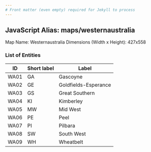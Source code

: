 ```yaml
---
# Front matter (even empty) required for Jekyll to process
---
```


## JavaScript Alias: maps/westernaustralia

Map Name: Westernaustralia
Dimensions (Width x Height): 427x558





### List of Entities

ID | Short label | Label
---|---|---|
WA01|GA|Gascoyne
WA02|GE|Goldfields-Esperance
WA03|GS|Great Southern
WA04|KI|Kimberley
WA05|MW|Mid West
WA06|PE|Peel
WA07|PI|Pilbara
WA08|SW|South West
WA09|WH|Wheatbelt

